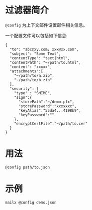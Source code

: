 # 过滤器简介

`@config` 为上下文邮件设置邮件相关信息。

一个配置文件可以包括如下信息:

```json5
{
  "to": "abc@xy.com; xxx@xx.com",
  "subject": "Some Text",
  "contentType": "text|html",
  "contentPath": "~/path/to.html",
  "content": "xxxxx",
  "attachments":[
    "~/path/to/a.zip",
    "~/path/to/b.zip"
  ],
  "security": {
    "type" : "SMIME",
    "sign":{
      "storePath":"~/demo.pfx",
      "storePassword":"xxxxxxx",
      "keyAlias":"55da4...4198b9",
      "keyPassword":""
    },
    "encryptCertFile":"~/path/to.cer"
  }
}
```

# 用法

```bash
@config path/to.json
```


示例
=======

```bash
mailx @config demo.json
```

